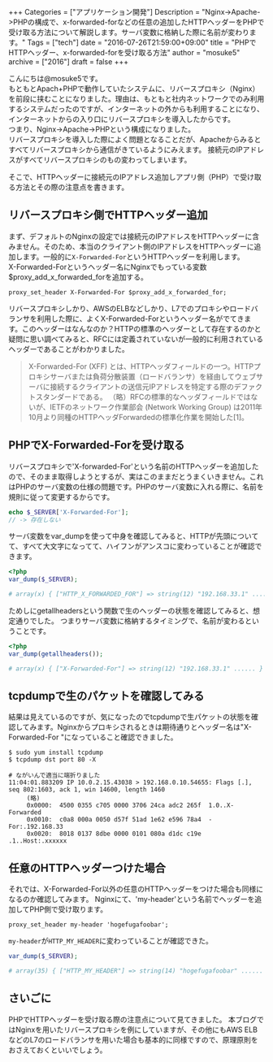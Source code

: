 +++
Categories = ["アプリケーション開発"]
Description = "Nginx->Apache->PHPの構成で、x-forwarded-forなどの任意の追加したHTTPヘッダーをPHPで受け取る方法について解説します。サーバ変数に格納した際に名前が変わります。"
Tags = ["tech"]
date = "2016-07-26T21:59:00+09:00"
title = "PHPでHTTPヘッダー、x-forwarded-forを受け取る方法"
author = "mosuke5"
archive = ["2016"]
draft = false
+++


こんにちは@mosuke5です。  
もともとApach+PHPで動作していたシステムに、リバースプロキシ（Nginx）を前段に挟むことになりました。理由は、もともと社内ネットワークでのみ利用するシステムだったのですが、インターネットの外からも利用することになり、インターネットからの入り口にリバースプロキシを導入したからです。  
つまり、Nginx-&gt;Apache-&gt;PHPという構成になりました。  
リバースプロキシを導入した際によく問題となることだが、Apacheからみるとすべてリバースプロキシから通信がきているようにみえます。
接続元のIPアドレスがすべてリバースプロキシのもの変わってしまいます。

そこで、HTTPヘッダーに接続元のIPアドレス追加しアプリ側（PHP）で受け取る方法とその際の注意点を書きます。
<!--more-->

## リバースプロキシ側でHTTPヘッダー追加
まず、デフォルトのNginxの設定では接続元のIPアドレスをHTTPヘッダーに含みません。そのため、本当のクライアント側のIPアドレスをHTTPヘッダーに追加します。一般的に`X-Forwarded-For`というHTTPヘッダーを利用します。  
 X-Forwarded-Forというヘッダー名にNginxでもっている変数$proxy_add_x_forwarded_forを追加する。

```
proxy_set_header X-Forwarded-For $proxy_add_x_forwarded_for; 
```

リバースプロキシしかり、AWSのELBなどしかり、L7でのプロキシやロードバランサを利用した際に、よくX-Forwarded-Forというヘッダー名がでてきます。このヘッダーはなんなのか？HTTPの標準のヘッダーとして存在するのかと疑問に思い調べてみると、RFCには定義されていないが一般的に利用されているヘッダーであることがわかりました。

> X-Forwarded-For (XFF) とは、HTTPヘッダフィールドの一つ。HTTPプロキシサーバまたは負荷分散装置（ロードバランサ）を経由してウェブサーバに接続するクライアントの送信元IPアドレスを特定する際のデファクトスタンダードである。
> （略）RFCの標準的なヘッダフィールドではないが、IETFのネットワーク作業部会 (Network Working Group) は2011年10月より同種のHTTPヘッダForwardedの標準化作業を開始した[1]。


## PHPでX-Forwarded-Forを受け取る
リバースプロキシで'X-forwarded-For'という名前のHTTPヘッダーを追加したので、そのまま取得しようとするが、実はこのままだとうまくいきません。これはPHPのサーバ変数の仕様の問題です。PHPのサーバ変数に入れる際に、名前を規則に従って変更するからです。

```php
echo $_SERVER['X-Forwarded-For'];
// -> 存在しない
```

サーバ変数をvar_dumpを使って中身を確認してみると、HTTPが先頭についてて、すべて大文字になってて、ハイフンがアンスコに変わっていることが確認できます。

```php
<?php
var_dump($_SERVER);

# array(x) { ["HTTP_X_FORWARDED_FOR"] => string(12) "192.168.33.1" ...... }
```

ためしにgetallheadersという関数で生のヘッダーの状態を確認してみると、想定通りでした。
つまりサーバ変数に格納するタイミングで、名前が変わるということです。

```php
<?php
var_dump(getallheaders());

# array(x) { ["X-Forwarded-For"] => string(12) "192.168.33.1" ...... }
```

## tcpdumpで生のパケットを確認してみる
結果は見えているのですが、気になったのでtcpdumpで生パケットの状態を確認してみます。Nginxからプロキシされるときは期待通りとヘッダー名は"X-Forwarded-For "になっていること確認できました。

```
$ sudo yum install tcpdump
$ tcpdump dst port 80 -X

# ながいんで適当に端折りました
11:04:01.883209 IP 10.0.2.15.43038 > 192.168.0.10.54655: Flags [.], seq 802:1603, ack 1, win 14600, length 1460
     (略)
     0x0000:  4500 0355 c705 0000 3706 24ca adc2 265f  1.0..X-Forwarded
     0x0010:  c0a8 000a 0050 d57f 51ad 1e62 e596 78a4  -For:.192.168.33
     0x0020:  8018 0137 8dbe 0000 0101 080a d1dc c19e  .1..Host:.xxxxxx 
```

## 任意のHTTPヘッダーつけた場合
それでは、X-Forwarded-For以外の任意のHTTPヘッダーをつけた場合も同様になるのか確認してみます。
Nginxにて、'my-header'という名前でヘッダーを追加してPHP側で受け取ります。

```
proxy_set_header my-header 'hogefugafoobar'; 
```

`my-header`が`HTTP_MY_HEADER`に変わっていることが確認できた。

```php
var_dump($_SERVER);

# array(35) { ["HTTP_MY_HEADER"] => string(14) "hogefugafoobar" ...... }
```

## さいごに
PHPでHTTPヘッダーを受け取る際の注意点について見てきました。
本ブログではNginxを用いたリバースプロキシを例にしていますが、その他にもAWS ELBなどのL7のロードバランサを用いた場合も基本的に同様ですので、原理原則をおさえておくといいでしょう。
